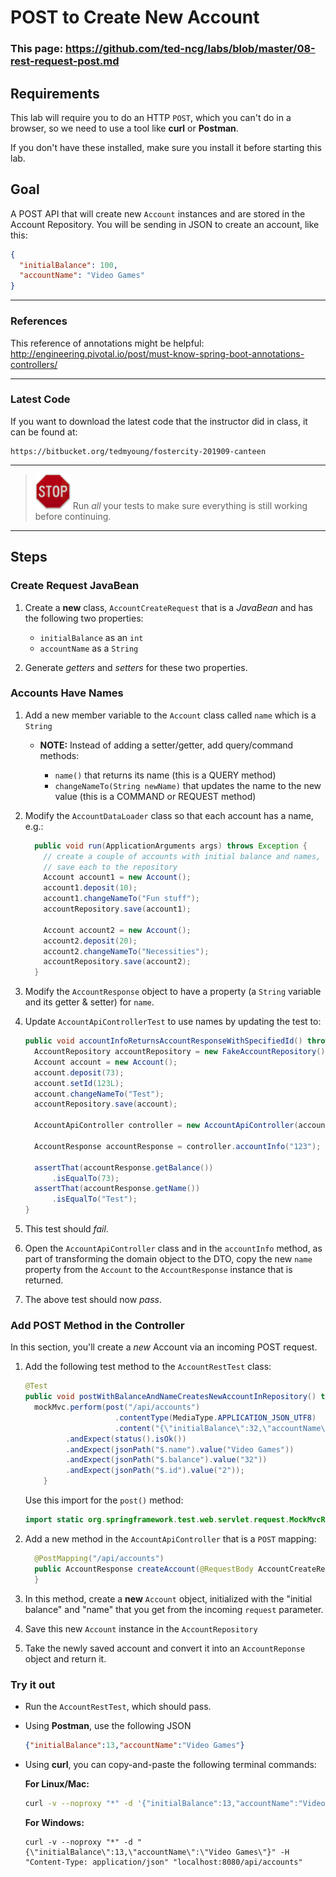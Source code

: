 # POST to Create New Account

### This page: https://github.com/ted-ncg/labs/blob/master/08-rest-request-post.md

## Requirements

This lab will require you to do an HTTP `POST`, which you can't do in a browser,
so we need to use a tool like **curl** or **Postman**.

If you don't have these installed, make sure you install it before starting this lab.

## Goal

A POST API that will create new `Account` instances and are stored in the Account Repository.
You will be sending in JSON to create an account, like this:

  ```json
  {
    "initialBalance": 100,
    "accountName": "Video Games"
  }
  ```

----

### References

This reference of annotations might be helpful: http://engineering.pivotal.io/post/must-know-spring-boot-annotations-controllers/

----

### Latest Code

If you want to download the latest code that the instructor did in class, it can be found at:

```
https://bitbucket.org/tedmyoung/fostercity-201909-canteen
```

----

> <img src="stop-sign.jpg" width="56" /> Run *all* your tests to make sure everything is still working before continuing.

----

## Steps

### Create Request JavaBean

1. Create a **new** class, `AccountCreateRequest` that is a *JavaBean* and has the following two properties:

   * `initialBalance` as an `int`
   * `accountName` as a `String`

1. Generate *getters* and *setters* for these two properties.

### Accounts Have Names

1. Add a new member variable to the `Account` class called `name` which is a `String`

   * **NOTE:** Instead of adding a setter/getter, add query/command methods:
   
     * `name()` that returns its name (this is a QUERY method)
     * `changeNameTo(String newName)` that updates the name to the new value (this is a COMMAND or REQUEST method)

1. Modify the `AccountDataLoader` class so that each account has a name, e.g.:

    ```java
      public void run(ApplicationArguments args) throws Exception {
        // create a couple of accounts with initial balance and names,
        // save each to the repository
        Account account1 = new Account();
        account1.deposit(10);
        account1.changeNameTo("Fun stuff");
        accountRepository.save(account1);
     
        Account account2 = new Account();
        account2.deposit(20);
        account2.changeNameTo("Necessities");
        accountRepository.save(account2);
      }
    ```

1. Modify the `AccountResponse` object to have a property 
   (a `String` variable and its getter & setter) for `name`.

1. Update `AccountApiControllerTest` to use names by updating the test to:

   ```java
   public void accountInfoReturnsAccountResponseWithSpecifiedId() throws Exception {
     AccountRepository accountRepository = new FakeAccountRepository();
     Account account = new Account();
     account.deposit(73);
     account.setId(123L);
     account.changeNameTo("Test");
     accountRepository.save(account);

     AccountApiController controller = new AccountApiController(accountRepository); 

     AccountResponse accountResponse = controller.accountInfo("123"); 

     assertThat(accountResponse.getBalance())
         .isEqualTo(73);
     assertThat(accountResponse.getName())
         .isEqualTo("Test");
   }   
   ```

1. This test should *fail*.

1. Open the `AccountApiController` class and in the `accountInfo` method,
   as part of transforming the domain object to the DTO, 
   copy the new `name` property from the `Account` to the `AccountResponse` 
   instance that is returned.

1. The above test should now *pass*.

### Add POST Method in the Controller

In this section, you'll create a *new* Account via an incoming POST request.

1. Add the following test method to the `AccountRestTest` class:

      ```java
      @Test
      public void postWithBalanceAndNameCreatesNewAccountInRepository() throws Exception {
        mockMvc.perform(post("/api/accounts")
                          .contentType(MediaType.APPLICATION_JSON_UTF8)
                          .content("{\"initialBalance\":32,\"accountName\":\"Video Games\"}"))
               .andExpect(status().isOk())
               .andExpect(jsonPath("$.name").value("Video Games"))
               .andExpect(jsonPath("$.balance").value("32"))
               .andExpect(jsonPath("$.id").value("2"));
          }
      ```

   Use this import for the `post()` method:
   
   ```java
   import static org.springframework.test.web.servlet.request.MockMvcRequestBuilders.post;
   ``` 

1. Add a new method in the `AccountApiController` that is a `POST` mapping:

    ```java
      @PostMapping("/api/accounts")
      public AccountResponse createAccount(@RequestBody AccountCreateRequest request) {
      }
    ```

1. In this method, create a **new** `Account` object, initialized with the "initial balance" and "name" that you get from the incoming `request` parameter.

1. Save this new `Account` instance in the `AccountRepository`

1. Take the newly saved account and convert it into an `AccountReponse` object and return it.

### Try it out

* Run the `AccountRestTest`, which should pass.

* Using **Postman**, use the following JSON

    ```json
    {"initialBalance":13,"accountName":"Video Games"}
    ```

* Using **curl**, you can copy-and-paste the following terminal commands:

    **For Linux/Mac:**
    
    ```bash
    curl -v --noproxy "*" -d '{"initialBalance":13,"accountName":"Video Games"}' -H 'Content-Type: application/json' "localhost:8080/api/accounts"
    ```

    **For Windows:**
    
    ```
    curl -v --noproxy "*" -d "{\"initialBalance\":13,\"accountName\":\"Video Games\"}" -H "Content-Type: application/json" "localhost:8080/api/accounts"
    ```
